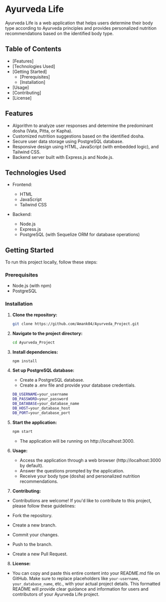# Ayurveda Life

Ayurveda Life is a web application that helps users determine their body type according to Ayurveda principles and provides personalized nutrition recommendations based on the identified body type.

## Table of Contents

- [Features]
- [Technologies Used]
- [Getting Started]
  - [Prerequisites]
  - [Installation]
- [Usage]
- [Contributing]
- [License]

## Features

- Algorithm to analyze user responses and determine the predominant dosha (Vata, Pitta, or Kapha).
- Customized nutrition suggestions based on the identified dosha.
- Secure user data storage using PostgreSQL database.
- Responsive design using HTML, JavaScript (with embedded logic), and Tailwind CSS.
- Backend server built with Express.js and Node.js.

## Technologies Used

- Frontend:
  - HTML
  - JavaScript
  - Tailwind CSS

- Backend:
  - Node.js
  - Express.js
  - PostgreSQL (with Sequelize ORM for database operations)

## Getting Started

To run this project locally, follow these steps:

### Prerequisites

- Node.js (with npm)
- PostgreSQL

### Installation

1. **Clone the repository:**

   ```bash
   git clone https://github.com/Amank04/Ayurveda_Project.git
   ```
2. **Navigate to the project directory:**

   ```bash
   cd Ayurveda_Project
   ```
3. **Install dependencies:**

   ```bash
   npm install
   ```
4. **Set up PostgreSQL database:**
   - Create a PostgreSQL database.
   - Create a .env file and provide your database credentials.

   ```bash
   DB_USERNAME=your_username
   DB_PASSWORD=your_password
   DB_DATABASE=your_database_name
   DB_HOST=your_database_host
   DB_PORT=your_database_port
   ```
5. **Start the application:**

   ```bash
   npm start
   ```
   - The application will be running on http://localhost:3000.
6. **Usage:**
   
    - Access the application through a web browser (http://localhost:3000 by default).
    - Answer the questions prompted by the application.
    - Receive your body type (dosha) and personalized nutrition recommendations.

7. **Contributing:** 
- Contributions are welcome! If you'd like to contribute to this project, please follow these guidelines:

- Fork the repository.
- Create a new branch.
- Commit your changes.
- Push to the branch.
- Create a new Pull Request.

8. **License:**
   
- You can copy and paste this entire content into your README.md file on GitHub. Make sure to replace placeholders like `your-username`, `your_database_name`, etc., with your actual project details. This formatted README will provide clear guidance and information for users and contributors of your Ayurveda Life project.

